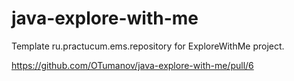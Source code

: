 # java-explore-with-me
Template ru.practucum.ems.repository for ExploreWithMe project.


https://github.com/OTumanov/java-explore-with-me/pull/6